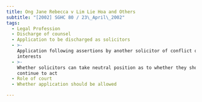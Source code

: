 ```yaml
---
title: Ong Jane Rebecca v Lim Lie Hoa and Others
subtitle: "[2002] SGHC 80 / 23\_April\_2002"
tags:
  - Legal Profession
  - Discharge of counsel
  - Application to be discharged as solicitors
  - >-
    Application following assertions by another solicitor of conflict of
    interests
  - >-
    Whether solicitors can take neutral position as to whether they should
    continue to act
  - Role of court
  - Whether application should be allowed

---
```


